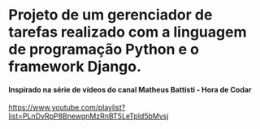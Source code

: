 # Projeto de um gerenciador de tarefas realizado com a linguagem de programação Python e o framework Django.
#### Inspirado na série de vídeos do canal Matheus Battisti - Hora de Codar
https://www.youtube.com/playlist?list=PLnDvRpP8BnewqnMzRnBT5LeTpld5bMvsj
